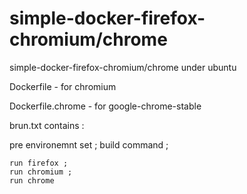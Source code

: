 # simple-docker-firefox-chromium/chrome
simple-docker-firefox-chromium/chrome under ubuntu

Dockerfile - for chromium

Dockerfile.chrome - for google-chrome-stable

brun.txt contains :  

  pre environemnt set ; 
  build command ; 
  
    run firefox ; 
    run chromium ;
    run chrome
    

